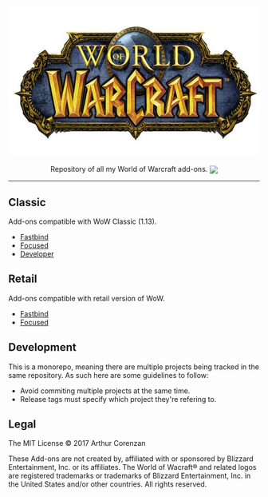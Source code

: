 <p align="center"><img src="wow.jpg" width="600" height="300"></p>
<p align="center">Repository of all my World of Warcraft add-ons. <a href="https://travis-ci.org/haggen/wow"><img src="https://travis-ci.org/haggen/wow.svg?branch=master" valign="middle"></a></p>

---

## Classic

Add-ons compatible with WoW Classic (1.13).

- [Fastbind](/classic/Fastbind)
- [Focused](/classic/Focused)
- [Developer](/classic/Developer)

## Retail

Add-ons compatible with retail version of WoW.

- [Fastbind](/retail/Fastbind)
- [Focused](/retail/Focused)

## Development

This is a monorepo, meaning there are multiple projects being tracked in the same repository. As such here are some guidelines to follow:

- Avoid commiting multiple projects at the same time.
- Release tags must specify which project they're refering to.

## Legal

The MIT License © 2017 Arthur Corenzan

These Add-ons are not created by, affiliated with or sponsored by Blizzard Entertainment, Inc. or its affiliates. The World of Wacraft® and related logos are registered trademarks or trademarks of Blizzard Entertainment, Inc. in the United States and/or other countries. All rights reserved.
